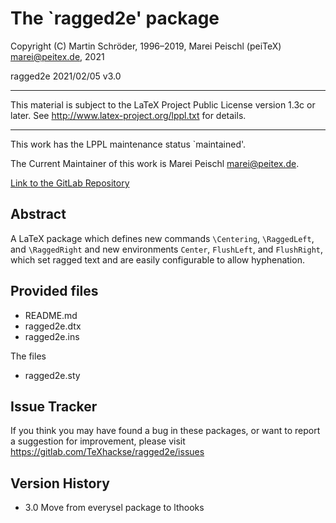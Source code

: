 # The `ragged2e' package

Copyright (C) Martin Schröder, 1996–2019, Marei Peischl (peiTeX)  <marei@peitex.de>, 2021

 ragged2e 2021/02/05 v3.0

***************************************************************************

 This material is subject to the LaTeX Project Public License version 1.3c
 or later. See http://www.latex-project.org/lppl.txt for details.

***************************************************************************

This work has the LPPL maintenance status `maintained'.

The Current Maintainer of this work is
   Marei Peischl <marei@peitex.de>.

[Link to the GitLab Repository](https://gitlab.com/TeXhackse/ragged2e)

## Abstract
A LaTeX package which defines new commands `\Centering`, `\RaggedLeft`, and `\RaggedRight` and new environments `Center`, `FlushLeft`, and `FlushRight`, which set ragged text and are easily configurable to allow hyphenation.

## Provided files

* README.md
* ragged2e.dtx
* ragged2e.ins

The files
* ragged2e.sty

## Issue Tracker
If you think you may have found a bug in these packages,
or want to report a suggestion for improvement, please visit
  https://gitlab.com/TeXhackse/ragged2e/issues


## Version History
   * 3.0 Move from everysel package to lthooks


